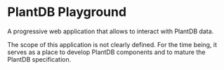 # PlantDB Playground

A progressive web application that allows to interact with PlantDB data.

The scope of this application is not clearly defined. For the time being, it serves as a place to develop PlantDB components and to mature the PlantDB specification.
